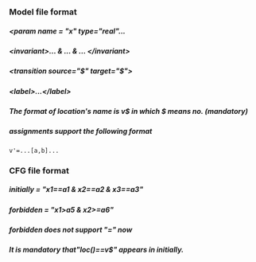 ### Model file format

##### <param name = "x" type="real"...

##### \<invariant>... &amp; ... &amp; ... \</invariant>

##### \<transition source="$" target="$">
##### \<label>...\</label>
##### The format of location's name is v$ in which $ means no. (mandatory)

##### assignments support the following format
```v'=...[a,b]...```

### CFG file format
##### initially = "x1==a1 & x2==a2 & x3==a3"
##### forbidden = "x1>a5 & x2>=a6"
##### forbidden does not support "=" now

##### It is mandatory that"loc()==v$" appears in initially.


